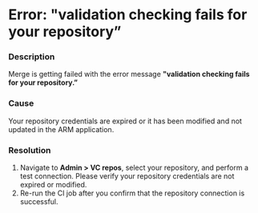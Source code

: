 # Error: "validation checking fails for your repository”

### Description

Merge is getting failed with the error message **"validation checking fails for your repository.”**

### Cause

Your repository credentials are expired or it has been modified and not updated in the ARM application.

### Resolution

1. Navigate to **Admin > VC repos**, select your repository, and perform a test connection. Please verify your repository credentials are not expired or modified.
2. Re-run the CI job after you confirm that the repository connection is successful.
